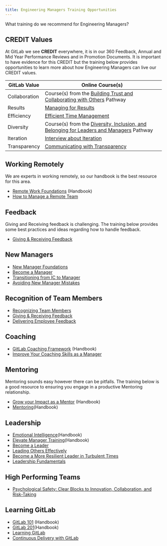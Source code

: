 ```yaml
---
title: Engineering Managers Training Opportunities
---
```


What training do we recommend for Engineering Managers?

## CREDIT Values

At GitLab we see **CREDIT** everywhere, it is in our 360 Feedback, Annual and Mid Year Performance Reviews and in Promotion Documents.
It is important to have evidence for this CREDIT but the training below provides opportunities to learn more about how
Engineering Managers can live our CREDIT values.

| GitLab Value| Online Course(s)  |
|----------|------------------|
| Collaboration  | Course(s) from the [Building Trust and Collaborating with Others](https://www.linkedin.com/learning/paths/building-trust-and-collaborating-with-others-2?u=2255073) Pathway|
| Results| [Managing for Results](https://www.linkedin.com/learning/managing-for-results-4?u=2255073) |
| Efficiency  | [Efficient Time Management](https://www.linkedin.com/learning/efficient-time-management?u=2255073) |
| Diversity  | Course(s) from the [Diversity, Inclusion, and Belonging for Leaders and Managers](https://www.linkedin.com/learning/paths/diversity-inclusion-and-belonging-for-leaders-and-managers?u=2255073) Pathway |
| Iteration   | [Interview about Iteration](https://youtu.be/tPTweQlBS54) |
| Transparency  | [Communicating with Transparency](https://www.linkedin.com/learning/communicating-with-transparency?u=2255073) |

## Working Remotely

We are experts in working remotely, so our handbook is the best resource for this area.

- [Remote Work Foundations](/handbook/company/culture/all-remote/remote-certification/#remote-work-foundation-certification-criteria) (Handbook)
- [How to Manage a Remote Team](https://www.coursera.org/learn/remote-team-management)

## Feedback

Giving and Receiving feedback is challenging. The training below provides some best practices and ideas regarding
how to handle feedback.

- [Giving & Receiving Feedback](https://www.linkedin.com/learning/giving-and-receiving-feedback?u=2255073)

## New Managers

- [New Manager Foundations](https://www.linkedin.com/learning/new-manager-foundations-2?u=2255073)
- [Become a Manager](https://www.linkedin.com/learning/paths/become-a-manager?u=2255073)
- [Transitioning from IC to Manager](https://www.linkedin.com/learning/transitioning-from-individual-contributor-to-manager?u=2255073)
- [Avoiding New Manager Mistakes](https://www.linkedin.com/learning/avoiding-new-manager-mistakes?u=2255073)

## Recognition of Team Members

- [Recognizing Team Members](https://www.linkedin.com/learning/recognizing-and-rewarding-your-workers?u=2255073)
- [Giving & Receiving Feedback](https://www.linkedin.com/learning/giving-and-receiving-feedback?u=2255073)
- [Delivering Employee Feedback](https://www.linkedin.com/learning/delivering-employee-feedback-5?u=2255073)

## Coaching

- [GitLab Coaching Framework](/handbook/leadership/coaching/) (Handbook)
- [Improve Your Coaching Skills as a Manager
](https://www.linkedin.com/learning/paths/improve-your-coaching-skills-as-a-manager?u=2255073)

## Mentoring

Mentoring sounds easy however there can be pitfalls.
The training below is a good resource to ensuring you engage in a productive Mentoring relationship.

- [Grow your Impact as a Mentor](https://www.linkedin.com/learning/paths/grow-your-impact-as-a-mentor?u=2255073) (Handbook)
- [Mentoring](https://www.linkedin.com/learning/paths/grow-your-impact-as-a-mentor?u=2255073)(Handbook)

## Leadership

- [Emotional Intelligence](/handbook/leadership/emotional-intelligence/)(Handbook)
- [Elevate Manager Training](/handbook/people-group/learning-and-development/elevate/)(Handbook)
- [Become a Leader](https://www.linkedin.com/learning/paths/become-a-leader?u=2255073)
- [Leading Others Effectively](https://www.linkedin.com/learning/paths/leading-others-effectively?u=2255073)
- [Become a More Resilient Leader in Turbulent Times](https://online-learning.harvard.edu/course/become-more-resilient-leader-turbulent-times?delta=0)
- [Leadership Fundamentals](https://www.linkedin.com/learning/leadership-fundamentals/leaving-an-impact?u=2255073)

## High Performing Teams

- [Psychological Safety: Clear Blocks to Innovation, Collaboration, and Risk-Taking](https://www.linkedin.com/learning/psychological-safety-clear-blocks-to-innovation-collaboration-and-risk-taking/psychological-safety-create-openness-as-a-leader?u=2255073)

## Learning GitLab

- [GitLab 101](/handbook/people-group/learning-and-development/gitlab-101/) (Handbook)
- [GitLab 201](/handbook/people-group/learning-and-development/gitlab-201/)(Handbook)
- [Learning GitLab](https://www.linkedin.com/learning/learning-gitlab-2?u=2255073)
- [Continuous Delivery with GitLab](https://www.linkedin.com/learning/continuous-delivery-with-gitlab?u=2255073)
